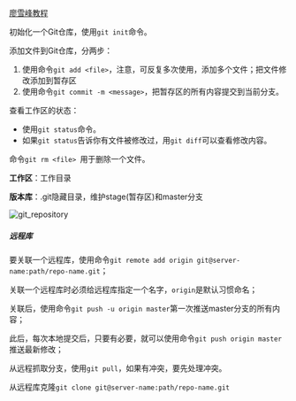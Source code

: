 [廖雪峰教程](https://www.liaoxuefeng.com/wiki/896043488029600)

初始化一个Git仓库，使用`git init`命令。

添加文件到Git仓库，分两步：

1. 使用命令`git add <file>`，注意，可反复多次使用，添加多个文件；把文件修改添加到暂存区
2. 使用命令`git commit -m <message>`，把暂存区的所有内容提交到当前分支。

查看工作区的状态：

- 使用`git status`命令。
- 如果`git status`告诉你有文件被修改过，用`git diff`可以查看修改内容。

命令`git rm <file> `用于删除一个文件。

**工作区**：工作目录

**版本库**：.git隐藏目录，维护stage(暂存区)和master分支

![git_repository](E:\repository\learning\image\git_repository.jpg)



##### 远程库

要关联一个远程库，使用命令`git remote add origin git@server-name:path/repo-name.git`；

关联一个远程库时必须给远程库指定一个名字，`origin`是默认习惯命名；

关联后，使用命令`git push -u origin master`第一次推送master分支的所有内容；

此后，每次本地提交后，只要有必要，就可以使用命令`git push origin master`推送最新修改；

从远程抓取分支，使用`git pull`，如果有冲突，要先处理冲突。

从远程库克隆`git clone git@server-name:path/repo-name.git`